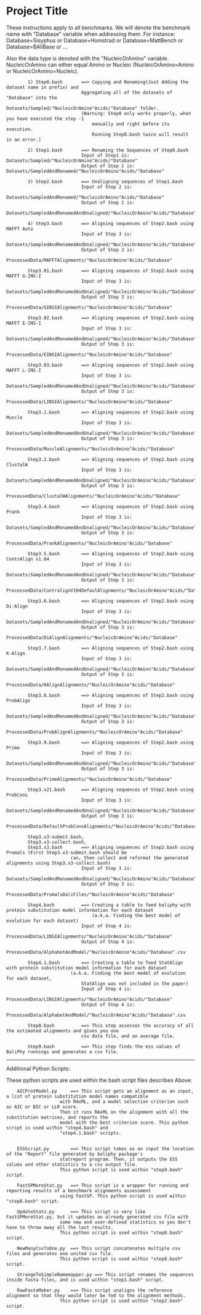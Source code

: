 # Project Title
These instructions apply to all benchmarks.
We will denote the benchmark name with "Database" variable when addressing them. 
For instance: Database=Sisyphus or Database=Homstrad or Database=MattBench or Database=BAliBase or ...

Also the data type is denoted with the "NucleicOrAmino" variable. NucleicOrAmino can either equal Amino or Nucleic 
(NucleicOrAmino=Amino or NucleicOrAmino=Nucleic).
```
		1) Step0.bash		==> Copying and Renaming(Just Adding the dataset name in prefix) and 
							Aggregating all of the datasets of "Database" into the 
								Datasets/Sampled/"NucleicOrAmino"Acids/"Database" folder.
							(Warning: Step0 only works properly, when you have executed the step -1 
								manually and right before its execution. 
								Running Step0.bash twice will result in an error.)

		2) Step1.bash		==> Renaming the Sequences of Step0.bash
							Input of Step1 is: Datasets/Sampled/"NucleicOrAmino"Acids/"Database" 
							Output of Step 1 is: Datasets/SampledAndRenamed/"NucleicOrAmino"Acids/"Database"
							
		3) Step2.bash		==> Unaligning sequences of Step1.bash
							Input of Step 2 is: 
								Datasets/SampledAndRenamed/"NucleicOrAmino"Acids/"Database"
							Output of Step 2 is: 
								Datasets/SampledAndRenamedAndUnaligned/"NucleicOrAmino"Acids/"Database"
							
		4) Step3.bash		==> Aligning sequences of Step2.bash using MAFFT Auto
							Input of Step 3 is: 
								Datasets/SampledAndRenamedAndUnaligned/"NucleicOrAmino"Acids/"Database"
							Output of Step 3 is: 
								ProcessedData/MAFFTAlignments/"NucleicOrAmino"Acids/"Database"
							
		Step3.01.bash		==> Aligning sequences of Step2.bash using MAFFT G-INS-I
							Input of Step 3 is: 
								Datasets/SampledAndRenamedAndUnaligned/"NucleicOrAmino"Acids/"Database"
							Output of Step 3 is: 
								ProcessedData/GINSIAlignments/"NucleicOrAmino"Acids/"Database"
							
		Step3.02.bash		==> Aligning sequences of Step2.bash using MAFFT E-INS-I
							Input of Step 3 is: 
								Datasets/SampledAndRenamedAndUnaligned/"NucleicOrAmino"Acids/"Database"
							Output of Step 3 is: 
								ProcessedData/EINSIAlignments/"NucleicOrAmino"Acids/"Database"
							
		Step3.03.bash		==> Aligning sequences of Step2.bash using MAFFT L-INS-I
							Input of Step 3 is: 
								Datasets/SampledAndRenamedAndUnaligned/"NucleicOrAmino"Acids/"Database"
							Output of Step 3 is: 
								ProcessedData/LINSIAlignments/"NucleicOrAmino"Acids/"Database"
							
		Step3.1.bash		==> Aligning sequences of Step2.bash using Muscle
							Input of Step 3 is: 
								Datasets/SampledAndRenamedAndUnaligned/"NucleicOrAmino"Acids/"Database"
							Output of Step 3 is: 
								ProcessedData/MuscleAlignments/"NucleicOrAmino"Acids/"Database"
							
		Step3.2.bash		==> Aligning sequences of Step2.bash using ClustalW
							Input of Step 3 is: 
								Datasets/SampledAndRenamedAndUnaligned/"NucleicOrAmino"Acids/"Database"
							Output of Step 3 is: 
								ProcessedData/ClustalWAlignments/"NucleicOrAmino"Acids/"Database"

		Step3.4.bash		==> Aligning sequences of Step2.bash using Prank
							Input of Step 3 is: 
								Datasets/SampledAndRenamedAndUnaligned/"NucleicOrAmino"Acids/"Database"
							Output of Step 3 is: 
								ProcessedData/PrankAlignments/"NucleicOrAmino"Acids/"Database"

		Step3.5.bash		==> Aligning sequences of Step2.bash using ContrAlign v1.04
							Input of Step 3 is: 
								Datasets/SampledAndRenamedAndUnaligned/"NucleicOrAmino"Acids/"Database"
							Output of Step 3 is: 
								ProcessedData/ContralignV104DefaulAlignments/"NucleicOrAmino"Acids/"Database"

		Step3.6.bash		==> Aligning sequences of Step2.bash using Di-Align
							Input of Step 3 is: 
								Datasets/SampledAndRenamedAndUnaligned/"NucleicOrAmino"Acids/"Database"
							Output of Step 3 is: 
								ProcessedData/DiAlignAlignments/"NucleicOrAmino"Acids/"Database"

		Step3.7.bash		==> Aligning sequences of Step2.bash using K-Align
							Input of Step 3 is: 
								Datasets/SampledAndRenamedAndUnaligned/"NucleicOrAmino"Acids/"Database"
							Output of Step 3 is: 
								ProcessedData/KAlignAlignments/"NucleicOrAmino"Acids/"Database"

		Step3.8.bash		==> Aligning sequences of Step2.bash using ProbAlign
							Input of Step 3 is: 
								Datasets/SampledAndRenamedAndUnaligned/"NucleicOrAmino"Acids/"Database"
							Output of Step 3 is: 
								ProcessedData/ProbAlignAlignments/"NucleicOrAmino"Acids/"Database"

		Step3.9.bash		==> Aligning sequences of Step2.bash using Prime
							Input of Step 3 is: 
								Datasets/SampledAndRenamedAndUnaligned/"NucleicOrAmino"Acids/"Database"
							Output of Step 3 is: 
								ProcessedData/PrimeAlignments/"NucleicOrAmino"Acids/"Database"

		Step3.x21.bash		==> Aligning sequences of Step2.bash using ProbCons
							Input of Step 3 is: 
								Datasets/SampledAndRenamedAndUnaligned/"NucleicOrAmino"Acids/"Database"
							Output of Step 3 is: 
								ProcessedData/DefaultProbConsAlignments/"NucleicOrAmino"Acids/"Database"
							
		Step3.x3-submit.bash,
		Step3.x3-collect.bash,
		Step3.x3.bash		==> Aligning sequences of Step2.bash using Promals (First Step3.x3-submit.bash should be 
						ran, then collect and reformat the generated alignments using Step3.x3-collect.bash)
							Input of Step 3 is: 
								Datasets/SampledAndRenamedAndUnaligned/"NucleicOrAmino"Acids/"Database"
							Output of Step 3 is: 
								ProcessedData/PromalsDaliFiles/"NucleicOrAmino"Acids/"Database"

		Step4.bash			==> Creating a table to feed baliphy with protein substitution model information for each dataset 
								(a.k.a. Finding the best model of evolution for each dataset)
							Input of Step 4 is: 
								ProcessedData/LINSIAlignments/"NucleicOrAmino"Acids/"Database"
							Output of Step 4 is: 
								ProcessedData/AlphabetAndModel/"NucleicOrAmino"Acids/"Database".csv

		Step4.1.bash		==> Creating a table to feed StatAlign with protein substitution model information for each dataset
						(a.k.a. Finding the best model of evolution for each dataset, 
							StatAlign was not included in the paper)
							Input of Step 4 is: 
								ProcessedData/LINSIAlignments/"NucleicOrAmino"Acids/"Database"
							Output of Step 4 is: 
								ProcessedData/AlphabetAndModel/"NucleicOrAmino"Acids/"Database".csv

		Step8.bash			==> This step assesses the accuracy of all the estimated alignments and gives you one 
							csv data file, and an average file.

		Step9.bash			==> This step finds the ess values of BaliPhy runnings and generates a csv file.
```
---------------------
Additional Python Scripts:

These python scripts are used within the bash script files describes Above:

		AICProtModel.py		==> This script gets an alignment as an input, a list of protein substitution model names compatible 
						with RAxML, and a model selection criterion such as AIC or BIC or LLR score. 
						Then it runs RAxML on the alignment with all the substitution matrices, and reports the 
						model with the best criterion score. This python script is used within "step4.bash" and 
						"step4.1.bash" scripts.
							
							
		ESSScript.py		==> This script takes as an input the location of the "Report" file generated by baliphy package's 
						statreport program. Then, it outputs the ESS values and other statistics to a csv output file.
						This python script is used within "step9.bash" script.
							
		FastSPMoreStat.py	==> This script is a wrapper for running and reporting results of a benchmark alignments assessment 
						using FastSP. This python script is used within "step8.bash" script.
							
		UpdateStats.py		==> This script is very like FastSPMoreStat.py, but it updates an already generated csv file with 
						some new and user-defined statistics so you don't have to throw away all the last results.
						This python script is used within "step8.bash" script.
						
		NewManyCsvToOne.py	==> This script concatenates multiple csv files and generates one united csv file.
						This python script is used within "step8.bash" script.
							
		StrangeToSimpleNamemapper.py ==> This script renames the sequences inside fasta files, and is used within "step1.bash" script.
							
		RawFastaMaker.py	==> This script unaligns the reference alignment so that they would later be fed to the alignment methods.
						This python script is used within "step2.bash" script.
							
